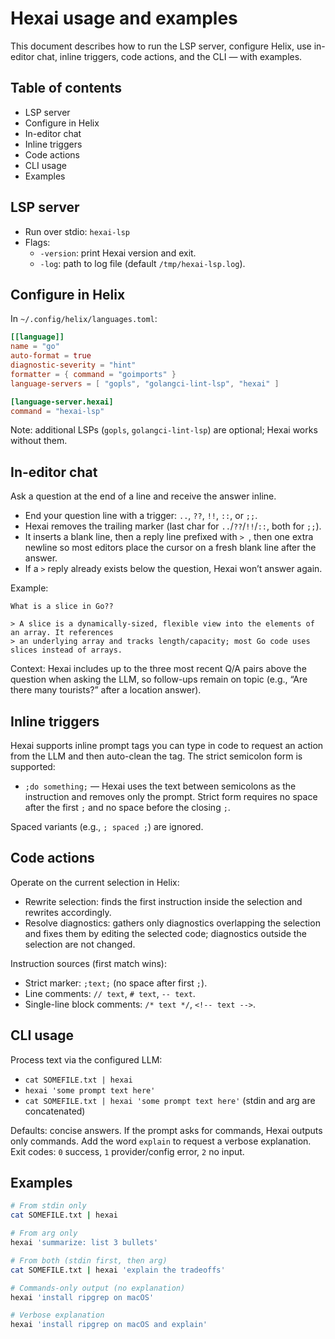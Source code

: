 # Hexai usage and examples

This document describes how to run the LSP server, configure Helix, use in-editor chat,
inline triggers, code actions, and the CLI — with examples.

## Table of contents

- LSP server
- Configure in Helix
- In-editor chat
- Inline triggers
- Code actions
- CLI usage
- Examples

## LSP server

- Run over stdio: `hexai-lsp`
- Flags:
  - `-version`: print Hexai version and exit.
  - `-log`: path to log file (default `/tmp/hexai-lsp.log`).

## Configure in Helix

In `~/.config/helix/languages.toml`:

```toml
[[language]]
name = "go"
auto-format = true
diagnostic-severity = "hint"
formatter = { command = "goimports" }
language-servers = [ "gopls", "golangci-lint-lsp", "hexai" ]

[language-server.hexai]
command = "hexai-lsp"
```

Note: additional LSPs (`gopls`, `golangci-lint-lsp`) are optional; Hexai works without them.

## In-editor chat

Ask a question at the end of a line and receive the answer inline.

- End your question line with a trigger: `..`, `??`, `!!`, `::`, or `;;`.
- Hexai removes the trailing marker (last char for `..`/`??`/`!!`/`::`, both for `;;`).
- It inserts a blank line, then a reply line prefixed with `> `, then one extra newline so most
  editors place the cursor on a fresh blank line after the answer.
- If a `>` reply already exists below the question, Hexai won’t answer again.

Example:

```text
What is a slice in Go??

> A slice is a dynamically-sized, flexible view into the elements of an array. It references
> an underlying array and tracks length/capacity; most Go code uses slices instead of arrays.

```

Context: Hexai includes up to the three most recent Q/A pairs above the question when asking the
LLM, so follow-ups remain on topic (e.g., “Are there many tourists?” after a location answer).

## Inline triggers

Hexai supports inline prompt tags you can type in code to request an action from the LLM and then
auto-clean the tag. The strict semicolon form is supported:

- `;do something;` — Hexai uses the text between semicolons as the instruction and removes only the
  prompt. Strict form requires no space after the first `;` and no space before the closing `;`.

Spaced variants (e.g., `; spaced ;`) are ignored.

## Code actions

Operate on the current selection in Helix:

- Rewrite selection: finds the first instruction inside the selection and rewrites accordingly.
- Resolve diagnostics: gathers only diagnostics overlapping the selection and fixes them by editing
  the selected code; diagnostics outside the selection are not changed.

Instruction sources (first match wins):

- Strict marker: `;text;` (no space after first `;`).
- Line comments: `// text`, `# text`, `-- text`.
- Single-line block comments: `/* text */`, `<!-- text -->`.

## CLI usage

Process text via the configured LLM:

- `cat SOMEFILE.txt | hexai`
- `hexai 'some prompt text here'`
- `cat SOMEFILE.txt | hexai 'some prompt text here'` (stdin and arg are concatenated)

Defaults: concise answers. If the prompt asks for commands, Hexai outputs only commands. Add the
word `explain` to request a verbose explanation. Exit codes: `0` success, `1` provider/config error,
`2` no input.

## Examples

```sh
# From stdin only
cat SOMEFILE.txt | hexai

# From arg only
hexai 'summarize: list 3 bullets'

# From both (stdin first, then arg)
cat SOMEFILE.txt | hexai 'explain the tradeoffs'

# Commands-only output (no explanation)
hexai 'install ripgrep on macOS'

# Verbose explanation
hexai 'install ripgrep on macOS and explain'
```
